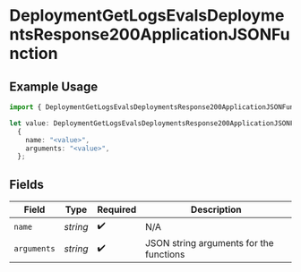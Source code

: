 # DeploymentGetLogsEvalsDeploymentsResponse200ApplicationJSONFunction

## Example Usage

```typescript
import { DeploymentGetLogsEvalsDeploymentsResponse200ApplicationJSONFunction } from "@orq-ai/node/models/operations";

let value: DeploymentGetLogsEvalsDeploymentsResponse200ApplicationJSONFunction =
  {
    name: "<value>",
    arguments: "<value>",
  };
```

## Fields

| Field                                   | Type                                    | Required                                | Description                             |
| --------------------------------------- | --------------------------------------- | --------------------------------------- | --------------------------------------- |
| `name`                                  | *string*                                | :heavy_check_mark:                      | N/A                                     |
| `arguments`                             | *string*                                | :heavy_check_mark:                      | JSON string arguments for the functions |